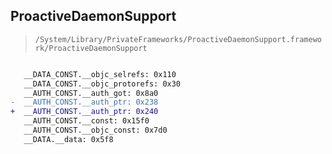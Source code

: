 ## ProactiveDaemonSupport

> `/System/Library/PrivateFrameworks/ProactiveDaemonSupport.framework/ProactiveDaemonSupport`

```diff

   __DATA_CONST.__objc_selrefs: 0x110
   __DATA_CONST.__objc_protorefs: 0x30
   __AUTH_CONST.__auth_got: 0x8a0
-  __AUTH_CONST.__auth_ptr: 0x238
+  __AUTH_CONST.__auth_ptr: 0x240
   __AUTH_CONST.__const: 0x15f0
   __AUTH_CONST.__objc_const: 0x7d0
   __DATA.__data: 0x5f8

```
